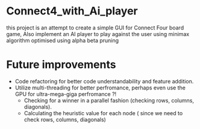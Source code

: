 # Connect4_with_Ai_player
this project is an attempt to create a simple GUI for Connect Four board game, Also implement an AI player to play against the user using minimax algorithm optimised using alpha beta pruning

# Future improvements
* Code refactoring for better code understandability and feature addition.
* Utilize multi-threading for better perfromance, perhaps even use the GPU for ultra-mega-giga perfromance ?!
  * Checking for a winner in a parallel fashion (checking rows, columns, diagonals).
  * Calculating the heuristic value for each node ( since we need to check rows, columns, diagonals)

